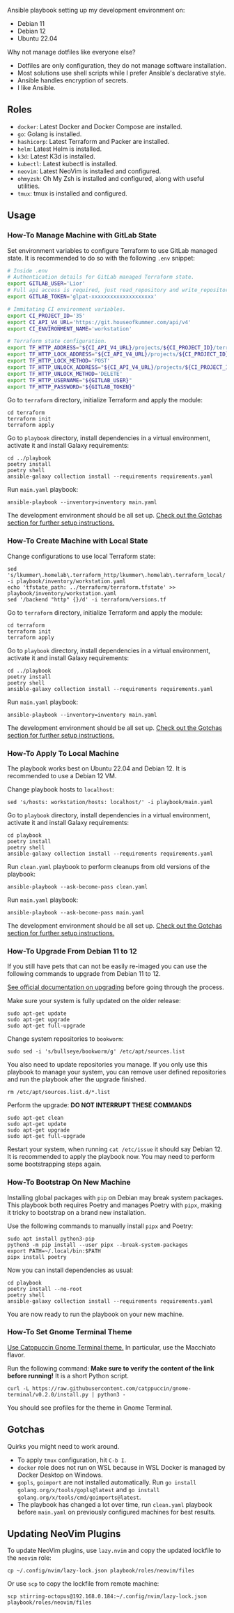 Ansible playbook setting up my development environment on:

- Debian 11
- Debian 12
- Ubuntu 22.04

Why not manage dotfiles like everyone else?

- Dotfiles are only configuration, they do not manage software installation.
- Most solutions use shell scripts while I prefer Ansible's declarative style.
- Ansible handles encryption of secrets.
- I like Ansible.

## Roles

- `docker`: Latest Docker and Docker Compose are installed.
- `go`: Golang is installed.
- `hashicorp`: Latest Terraform and Packer are installed.
- `helm`: Latest Helm is installed.
- `k3d`: Latest K3d is installed.
- `kubectl`: Latest kubectl is installed.
- `neovim`: Latest NeoVim is installed and configured.
- `ohmyzsh`: Oh My Zsh is installed and configured, along with useful utilities.
- `tmux`: tmux is installed and configured.

## Usage

### How-To Manage Machine with GitLab State

Set environment variables to configure Terraform to use GitLab managed state.
It is recommended to do so with the following `.env` snippet:

```bash
# Inside .env
# Authentication details for GitLab managed Terraform state.
export GITLAB_USER='Lior'
# Full api access is required, just read_repository and write_repository are not enough.
export GITLAB_TOKEN='glpat-xxxxxxxxxxxxxxxxxxxx'

# Immitating CI environment variables.
export CI_PROJECT_ID='35'
export CI_API_V4_URL='https://git.houseofkummer.com/api/v4'
export CI_ENVIRONMENT_NAME='workstation'

# Terraform state configuration.
export TF_HTTP_ADDRESS="${CI_API_V4_URL}/projects/${CI_PROJECT_ID}/terraform/state/${CI_ENVIRONMENT_NAME}"
export TF_HTTP_LOCK_ADDRESS="${CI_API_V4_URL}/projects/${CI_PROJECT_ID}/terraform/state/${CI_ENVIRONMENT_NAME}/lock"
export TF_HTTP_LOCK_METHOD='POST'
export TF_HTTP_UNLOCK_ADDRESS="${CI_API_V4_URL}/projects/${CI_PROJECT_ID}/terraform/state/${CI_ENVIRONMENT_NAME}/lock"
export TF_HTTP_UNLOCK_METHOD='DELETE'
export TF_HTTP_USERNAME="${GITLAB_USER}"
export TF_HTTP_PASSWORD="${GITLAB_TOKEN}"
```

Go to `terraform` directory, initialize Terraform and apply the module:

```
cd terraform
terraform init
terraform apply
```

Go to `playbook` directory, install dependencies in a virtual environment,
activate it and install Galaxy requirements:

```
cd ../playbook
poetry install
poetry shell
ansible-galaxy collection install --requirements requirements.yaml
```

Run `main.yaml` playbook:

```
ansible-playbook --inventory=inventory main.yaml
```

The development environment should be all set up.
[Check out the Gotchas section for further setup instructions.](#gotchas)

### How-To Create Machine with Local State

Change configurations to use local Terraform state:

```
sed 's/lkummer\.homelab\.terraform_http/lkummer\.homelab\.terraform_local/' -i playbook/inventory/workstation.yaml
echo 'tfstate_path: ../terraform/terraform.tfstate' >> playbook/inventory/workstation.yaml
sed '/backend "http" {}/d' -i terraform/versions.tf
```

Go to `terraform` directory, initialize Terraform and apply the module:

```
cd terraform
terraform init
terraform apply
```

Go to `playbook` directory, install dependencies in a virtual environment,
activate it and install Galaxy requirements:

```
cd ../playbook
poetry install
poetry shell
ansible-galaxy collection install --requirements requirements.yaml
```

Run `main.yaml` playbook:

```
ansible-playbook --inventory=inventory main.yaml
```

The development environment should be all set up.
[Check out the Gotchas section for further setup instructions.](#gotchas)

### How-To Apply To Local Machine

The playbook works best on Ubuntu 22.04 and Debian 12.
It is recommended to use a Debian 12 VM.

Change playbook hosts to `localhost`:

```
sed 's/hosts: workstation/hosts: localhost/' -i playbook/main.yaml
```

Go to `playbook` directory, install dependencies in a virtual environment,
activate it and install Galaxy requirements:

```
cd playbook
poetry install
poetry shell
ansible-galaxy collection install --requirements requirements.yaml
```

Run `clean.yaml` playbook to perform cleanups from old versions of the playbook:

```
ansible-playbook --ask-become-pass clean.yaml
```

Run `main.yaml` playbook:

```
ansible-playbook --ask-become-pass main.yaml
```

The development environment should be all set up.
[Check out the Gotchas section for further setup instructions.](#gotchas)

### How-To Upgrade From Debian 11 to 12

If you still have pets that can not be easily re-imaged you can use the following
commands to upgrade from Debian 11 to 12.

[See official documentation on upgrading](https://wiki.debian.org/DebianUpgrade)
before going through the process.

Make sure your system is fully updated on the older release:

```
sudo apt-get update
sudo apt-get upgrade
sudo apt-get full-upgrade
```

Change system repositories to `bookworm`:

```
sudo sed -i 's/bullseye/bookworm/g' /etc/apt/sources.list
```

You also need to update repositories you manage.
If you only use this playbook to manage your system, you can remove user defined
repositories and run the playbook after the upgrade finished.

```
rm /etc/apt/sources.list.d/*.list
```

Perform the upgrade:
**DO NOT INTERRUPT THESE COMMANDS**

```
sudo apt-get clean
sudo apt-get update
sudo apt-get upgrade
sudo apt-get full-upgrade
```

Restart your system, when running `cat /etc/issue` it should say Debian 12.
It is recommended to apply the playbook now. You may need to perform some
bootstrapping steps again.

### How-To Bootstrap On New Machine

Installing global packages with `pip` on Debian may break system packages.
This playbook both requires Poetry and manages Poetry with `pipx`, making it tricky
to bootstrap on a brand new installation.

Use the following commands to manually install `pipx` and Poetry:

```
sudo apt install python3-pip
python3 -m pip install --user pipx --break-system-packages
export PATH=~/.local/bin:$PATH
pipx install poetry
```

Now you can install dependencies as usual:

```
cd playbook
poetry install --no-root
poetry shell
ansible-galaxy collection install --requirements requirements.yaml
```

You are now ready to run the playbook on your new machine.

### How-To Set Gnome Terminal Theme

[Use Catppuccin Gnome Terminal theme.](https://github.com/catppuccin/gnome-terminal)
In particular, use the Macchiato flavor.

Run the following command:
**Make sure to verify the content of the link before running!**
It is a short Python script.

```
curl -L https://raw.githubusercontent.com/catppuccin/gnome-terminal/v0.2.0/install.py | python3 -
```

You should see profiles for the theme in Gnome Terminal.

## Gotchas

Quirks you might need to work around.

- To apply `tmux` configuration, hit `C-b I`.
- `docker` role does not run on WSL because in WSL Docker is managed by Docker Desktop on Windows.
- `gopls`, `goimport` are not installed automatically.
  Run `go install golang.org/x/tools/gopls@latest` and `go install golang.org/x/tools/cmd/goimports@latest`.
- The playbook has changed a lot over time, run `clean.yaml` playbook before `main.yaml` on previously
  configured machines for best results.

## Updating NeoVim Plugins

To update NeoVim plugins, use `lazy.nvim` and copy the updated lockfile to the `neovim` role:

```
cp ~/.config/nvim/lazy-lock.json playbook/roles/neovim/files
```

Or use `scp` to copy the lockfile from remote machine:

```
scp stirring-octopus@192.168.0.184:~/.config/nvim/lazy-lock.json playbook/roles/neovim/files
```

